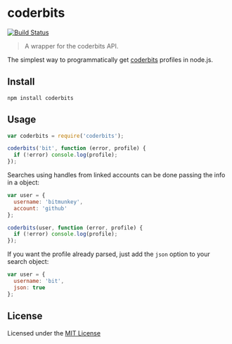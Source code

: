 # coderbits
[![Build Status](https://travis-ci.org/rodrigo-medeiros/coderbits.svg?branch=master)](https://travis-ci.org/rodrigo-medeiros/coderbits)
> A wrapper for the coderbits API.

The simplest way to programmatically get [coderbits](https://coderbits.com) profiles in node.js.

## Install

```shell
npm install coderbits
```

## Usage

```javascript
var coderbits = require('coderbits');

coderbits('bit', function (error, profile) {
  if (!error) console.log(profile);
});
```

Searches using handles from linked accounts can be done passing the info in a object:

```javascript
var user = {
  username: 'bitmunkey',
  account: 'github'
};

coderbits(user, function (error, profile) {
  if (!error) console.log(profile);
});
```

If you want the profile already parsed, just add the `json` option to your search object:

```javascript
var user = {
  username: 'bit',
  json: true
};
```

## License

Licensed under the [MIT License](https://github.com/rodrigo-medeiros/coderbits/blob/master/LICENSE)
